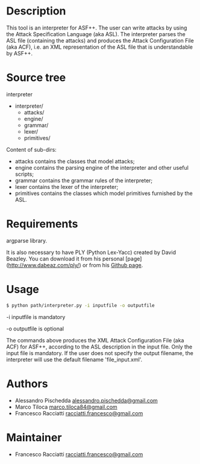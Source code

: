 Description
============
This tool is an interpreter for ASF++. The user can write attacks by using the Attack Specification Language (aka ASL).
The interpreter parses the ASL file (containing the attacks) and produces the Attack Configuration
File (aka ACF), i.e. an XML representation of the ASL file that is understandable by ASF++.


Source tree
===========
interpreter
 - interpreter/
   - attacks/
   - engine/
   - grammar/
   - lexer/
   - primitives/

Content of sub-dirs: 
 + attacks contains the classes that model attacks;
 + engine contains the parsing engine of the interpreter and other useful scripts;
 + grammar contains the grammar rules of the interpreter;
 + lexer contains the lexer of the interpreter;
 + primitives contains the classes which model primitives furnished by the ASL.


Requirements
============
argparse library.

It is also necessary to have PLY (Python Lex-Yacc) created by David Beazley. You can download it from 
his personal [page] (http://www.dabeaz.com/ply/) or from his [Github page](https://github.com/dabeaz/ply).


Usage
=====
``` sh
$ python path/interpreter.py -i inputfile -o outputfile
```
-i inputfile is mandatory

-o outputfile is optional

The commands above produces the XML Attack Configuration File (aka ACF) for ASF++, according to the ASL description in the input file.
Only the input file is mandatory. If the user does not specify the output filename, the interpreter will use the default filename 'file_input.xml'.


Authors
=======
+ Alessandro Pischedda	<alessandro.pischedda@gmail.com>
+ Marco Tiloca			<marco.tiloca84@gmail.com>
+ Francesco Racciatti  	<racciatti.francesco@gmail.com>


Maintainer
==========
+ Francesco Racciatti	<racciatti.francesco@gmail.com>
